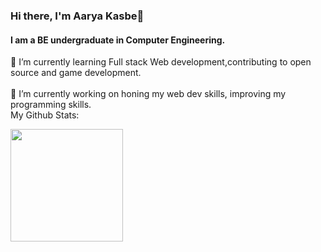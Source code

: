 ### Hi there, I'm Aarya Kasbe👋


#### I am a BE undergraduate in Computer Engineering.


🌱 I’m currently learning Full stack Web development,contributing to open source and game development.
<br><br>
 🔭 I’m currently working on honing my web dev skills, improving my programming skills.
 <br>
 My Github Stats:

<img height="180em" src="https://github-readme-stats.vercel.app/api?username=SolarCat05&show_icons=true&hide_border=true&&count_private=true&include_all_commits=true" />

<!--START_SECTION:waka-->
<!--END_SECTION:waka-->
<!--
**SolarCat05/SolarCat05** is a ✨ _special_ ✨ repository because its `README.md` (this file) appears on your GitHub profile.

Here are some ideas to get you started:

- 🔭 I’m currently working on ...
- 🌱 I’m currently learning ...
- 👯 I’m looking to collaborate on ...
- 🤔 I’m looking for help with ...
- 💬 Ask me about ...
- 📫 How to reach me: ...
- 😄 Pronouns: ...
- ⚡ Fun fact: ...
-->
